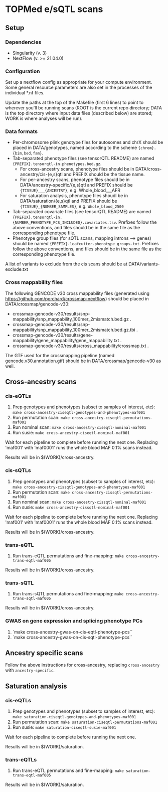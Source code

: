 # TOPMed e/sQTL scans

## Setup

### Dependencies

* Singularity (v. 3)
* NextFlow (v. >= 21.04.0)

### Configuration

Set up a nextflow config as appropriate for your compute environment. Some general resource parameters are also set in the processes of the individual *.nf files.

Update the paths at the top of the Makefile (first 6 lines) to point to wherever you'll be running scans (ROOT is the current repo directory; DATA is the top directory where input data files (described below) are stored; WORK is where analyses will be run).

### Data formats

* Per-chromosome plink genotype files for autosomes and chrX should be placed in DATA/genotypes, named according to the scheme `{chrom}.{bim,bed,fam}`.
* Tab-separated phenotype files (see tensorQTL README) are named `{PREFIX}.tensorqtl-in.phenotypes.bed.gz`. 
  * For cross-ancestry scans, phenotype files should be in DATA/cross-ancestry/cis-{e,s}qtl and PREFIX should be the tissue name.
  * For per-ancestry scans, phenotype files should be in DATA/ancestry-specific/{e,s}qtl and PREFIX should be `{TISSUE}___{ANCESTRY}`, e.g. Whole_blood___AFR
  * For saturation analysis, phenotype files shoudl be in DATA/saturation/{e,s}qtl and PREFIX should be `{TISSUE}_{NUMBER_SAMPLES}`, e.g. `Whole_blood_2500`
* Tab-separated covariate files (see tensorQTL README) are named `{PREFIX}.tensorqtl-in.{NUMBER_PHENOTYPE_PCS_INCLUDED}.covariates.tsv`. Prefixes follow the above conventions, and files should be in the same file as the corresponding phenotype file.
* Phenotype group files (for sQTL scans, mapping introns --> genes) should be named `{PREFIX}.leafcutter.phenotype_groups.txt`. Prefixes follow the above conventions, and files should be in the same file as the corresponding phenotype file.

A list of variants to exclude from the cis scans should be at DATA/variants-exclude.txt

### Cross mappability files
The following GENCODE v30 cross mappability files (generated using https://github.com/porchard/crossmap-nextflow) should be placed in DATA/crossmap/gencode-v30:
* crossmap-gencode-v30/results/snp-mappability/snp_mappability_100mer_2mismatch.bed.gz .
* crossmap-gencode-v30/results/snp-mappability/snp_mappability_100mer_2mismatch.bed.gz.tbi .
* crossmap-gencode-v30/results/gene-mappability/gene_mappability/gene_mappability.txt .
* crossmap-gencode-v30/results/cross_mappability/crossmap.txt .

The GTF used for the crossmapping pipeline (named gencode.v30.annotation.gtf) should be in DATA/crossmap/gencode-v30 as well.


## Cross-ancestry scans
### cis-eQTLs

1. Prep genotypes and phenotypes (subset to samples of interest, etc): `make cross-ancestry-ciseqtl-genotypes-and-phenotypes-maf001`
2. Run permutation scan: `make cross-ancestry-ciseqtl-permutations-maf001`
3. Run nominal scan: `make cross-ancestry-ciseqtl-nominal-maf001`
4. Run susie: `make cross-ancestry-ciseqtl-nominal-maf001`

Wait for each pipeline to complete before running the next one. Replacing 'maf001' with 'maf0001' runs the whole blood MAF 0.1% scans instead.

Results will be in $(WORK)/cross-ancestry.

### cis-sQTLs

1. Prep genotypes and phenotypes (subset to samples of interest, etc): `make cross-ancestry-cissqtl-genotypes-and-phenotypes-maf001`
2. Run permutation scan: `make cross-ancestry-cissqtl-permutations-maf001`
3. Run nominal scan: `make cross-ancestry-cissqtl-nominal-maf001`
4. Run susie: `make cross-ancestry-cissqtl-nominal-maf001`

Wait for each pipeline to complete before running the next one. Replacing 'maf001' with 'maf0001' runs the whole blood MAF 0.1% scans instead.

Results will be in $(WORK)/cross-ancestry.

### trans-eQTL

1. Run trans-eQTL permutations and fine-mapping: `make cross-ancestry-trans-eqtl-maf005`

Results will be in $(WORK)/cross-ancestry.

### trans-sQTL
1. Run trans-sQTL permutations and fine-mapping: `make cross-ancestry-trans-sqtl-maf005`

Results will be in $(WORK)/cross-ancestry.

### GWAS on gene expression and splicing phenotype PCs
1. `make cross-ancestry-gwas-on-cis-eqtl-phenotype-pcs``
2. `make cross-ancestry-gwas-on-cis-sqtl-phenotype-pcs``

## Ancestry specific scans

Follow the above instructions for cross-ancestry, replacing `cross-ancestry` with `ancestry-specific`.

## Saturation analysis

### cis-eQTLs
1. Prep genotypes and phenotypes (subset to samples of interest, etc): `make saturation-ciseqtl-genotypes-and-phenotypes-maf001`
2. Run permutation scan: `make saturation-ciseqtl-permutations-maf001`
3. Run susie: `make saturation-ciseqtl-susie-maf001`

Wait for each pipeline to complete before running the next one.

Results will be in $(WORK)/saturation.

### trans-eQTLs

1. Run trans-eQTL permutations and fine-mapping: `make saturation-trans-eqtl-maf005`

Results will be in $(WORK)/saturation.
